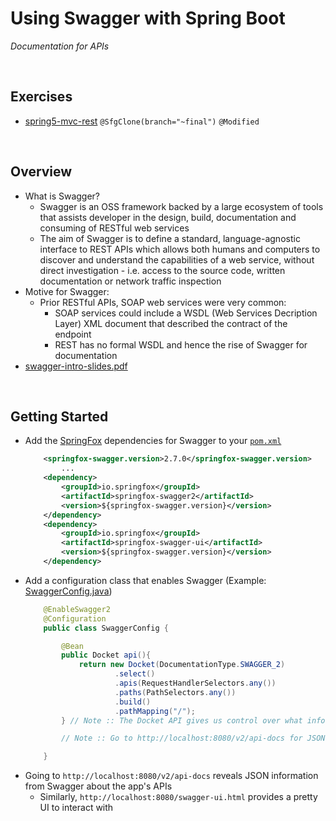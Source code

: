 # Using Swagger with Spring Boot
*Documentation for APIs*

<br>

## Exercises
* [spring5-mvc-rest](../24-restful-with-spring-mvc/exercises/spring5-mvc-rest) `@SfgClone(branch="~final")` `@Modified`

<br>

## Overview
* What is Swagger?
    * Swagger is an OSS framework backed by a large ecosystem of tools that assists developer in the design, build, documentation and consuming of RESTful web services
    * The aim of Swagger is to define a standard, language-agnostic interface to REST APIs which allows both humans and computers to discover and understand the capabilities of a web service, without direct investigation - i.e. access to the source code, written documentation or network traffic inspection
* Motive for Swagger:
    * Prior RESTful APIs, SOAP web services were very common:
        * SOAP services could include a WSDL (Web Services Decription Layer) XML document that described the contract of the endpoint
        * REST has no formal WSDL and hence the rise of Swagger for documentation
* [swagger-intro-slides.pdf](./res/swagger-intro-slides.pdf)

<br>

## Getting Started
* Add the [SpringFox](https://github.com/springfox/springfox) dependencies for Swagger to your [`pom.xml`](../24-restful-with-spring-mvc/exercises/spring5-mvc-rest/pom.xml)
    ```xml
        <springfox-swagger.version>2.7.0</springfox-swagger.version>
            ...
        <dependency>
            <groupId>io.springfox</groupId>
            <artifactId>springfox-swagger2</artifactId>
            <version>${springfox-swagger.version}</version>
        </dependency>
        <dependency>
            <groupId>io.springfox</groupId>
            <artifactId>springfox-swagger-ui</artifactId>
            <version>${springfox-swagger.version}</version>
        </dependency>
    ```
* Add a configuration class that enables Swagger (Example: [SwaggerConfig.java](../24-restful-with-spring-mvc/exercises/spring5-mvc-rest/src/main/java/guru/springfamework/config/SwaggerConfig.java))
    ```java 
        @EnableSwagger2
        @Configuration
        public class SwaggerConfig {

            @Bean
            public Docket api(){
                return new Docket(DocumentationType.SWAGGER_2)
                        .select()
                        .apis(RequestHandlerSelectors.any())
                        .paths(PathSelectors.any())
                        .build()
                        .pathMapping("/");
            } // Note :: The Docket API gives us control over what info we expose through Swagger

            // Note :: Go to http://localhost:8080/v2/api-docs for JSON info about the APIs

        }
    ```
* Going to `http://localhost:8080/v2/api-docs` reveals JSON information from Swagger about the app's APIs
    * Similarly, `http://localhost:8080/swagger-ui.html` provides a pretty UI to interact with